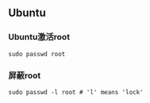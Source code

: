 ---
---
## Ubuntu

### Ubuntu激活root

```
sudo passwd root
```

### 屏蔽root

```
sudo passwd -l root # 'l' means 'lock'
```
